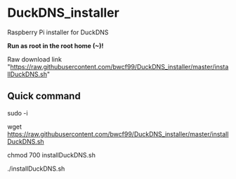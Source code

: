 # DuckDNS_installer
Raspberry Pi installer for DuckDNS

**Run as root in the root home (~)!**

Raw download link "https://raw.githubusercontent.com/bwcf99/DuckDNS_installer/master/installDuckDNS.sh"


## Quick command
sudo -i

wget https://raw.githubusercontent.com/bwcf99/DuckDNS_installer/master/installDuckDNS.sh

chmod 700 installDuckDNS.sh

./installDuckDNS.sh
